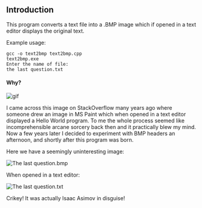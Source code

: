 Introduction
----
This program converts a text file into a .BMP image which if opened in a text editor displays the original text.

Example usage:
````
gcc -o text2bmp text2bmp.cpp
text2bmp.exe
Enter the name of file:
the last question.txt
````

#### Why?

![gif](http://i.imgur.com/QlGpd.gif)

I came across this image on StackOverflow many years ago where someone drew an image in MS Paint which when opened in a text editor displayed a Hello World program. To me the whole process seemed like incomprehensible arcane sorcery back then and it practically blew my mind. Now a few years later I decided to experiment with BMP headers an afternoon, and shortly after this program was born.

Here we have a seemingly uninteresting image:

![The last question.bmp](http://i.imgur.com/JBguxfS.png)

When opened in a text editor:

![The last question.txt](http://i.imgur.com/L5QMy56.png)

Crikey! It was actually Isaac Asimov in disguise!
